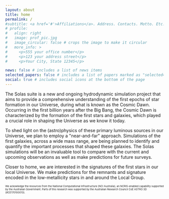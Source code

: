 ```yaml
---
layout: about
title: home
permalink: /
#subtitle: <a href='#'>Affiliations</a>. Address. Contacts. Motto. Etc.
# profile:
#   align: right
#   image: prof_pic.jpg
#   image_circular: false # crops the image to make it circular
#   more_info: >
#     <p>555 your office number</p>
#     <p>123 your address street</p>
#     <p>Your City, State 12345</p>

news: false # includes a list of news items
selected_papers: false # includes a list of papers marked as "selected={true}"
social: true # includes social icons at the bottom of the page
---
```


The Solas suite is a new and ongoing hydrodynamic simulation project that aims to provide a comprehensive understanding of the first epochs of star formation in our Universe, during what is known as the Cosmic Dawn. Occurring in the first billion years after the Big Bang, the Cosmic Dawn is characterized by the formation of the first stars and galaxies, which played a crucial role in shaping the Universe as we know it today.

To shed light on the (astro)physics of these primary luminous sources in our Universe, we plan to employ a "near-and-far" approach. Simulations of the first galaxies, across a wide mass range, are being planned to identify and quantify the important processes that shaped these galaxies. The Solas simulations will be an invaluable tool to compare with the current and upcoming observations as well as make predictions for future surveys.

Closer to home, we are interested in the signatures of the first stars in our local Universe. We make predictions for the remnants and signature encoded in the low-metallicity stars in and around the Local Group.

<div style="font-size: 8px;">
  We ackowledge the resources from the National Computational Infrastructure (NCI Australia), an NCRIS-enabled capability supported by the Australian Government. Parts of this research was supported by the Australian Research Council CoE ASTRO 3D (#CE170100013).
</div>
<!-- grant PID2022-138855NB-C32 funded by MICIU/AEI/10.13039/501100011033 and ERDF/EU, and  project PPIT2024-31833, cofunded by EU--Ministerio de Hacienda y Función Pública--Fondos Europeos--Junta de Andalucía--Consejería de Universidad, Investigación e Innovación. -->

<!-- Put your address / P.O. box / other info right below your picture. You can also disable any of these elements by editing `profile` property of the YAML header of your `_pages/about.md`. Edit `_bibliography/papers.bib` and Jekyll will render your [publications page](/al-folio/publications/) automatically. -->
